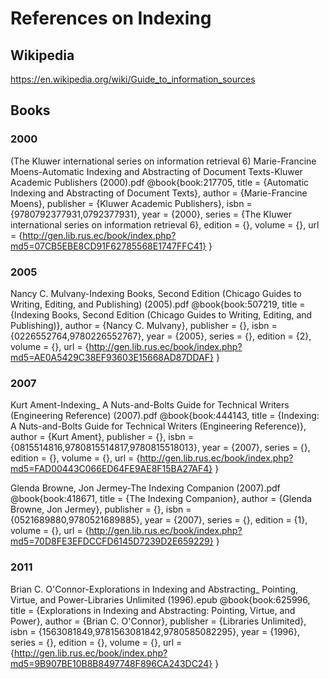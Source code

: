 # References on Indexing

## Wikipedia

https://en.wikipedia.org/wiki/Guide_to_information_sources

## Books

### 2000
(The Kluwer international series on information retrieval 6) Marie-Francine Moens-Automatic Indexing and Abstracting of Document Texts-Kluwer Academic Publishers (2000).pdf
@book{book:217705,
   title =     {Automatic Indexing and Abstracting of Document Texts},
   author =    {Marie-Francine Moens},
   publisher = {Kluwer Academic Publishers},
   isbn =      {9780792377931,0792377931},
   year =      {2000},
   series =    {The Kluwer international series on information retrieval 6},
   edition =   {},
   volume =    {},
   url =       {http://gen.lib.rus.ec/book/index.php?md5=07CB5EBE8CD91F62785568E1747FFC41}
}

### 2005
Nancy C. Mulvany-Indexing Books, Second Edition (Chicago Guides to Writing, Editing, and Publishing) (2005).pdf
@book{book:507219,
   title =     {Indexing Books, Second Edition (Chicago Guides to Writing, Editing, and Publishing)},
   author =    {Nancy C. Mulvany},
   publisher = {},
   isbn =      {0226552764,9780226552767},
   year =      {2005},
   series =    {},
   edition =   {2},
   volume =    {},
   url =       {http://gen.lib.rus.ec/book/index.php?md5=AE0A5429C38EF93603E15668AD87DDAF}
}

### 2007
Kurt Ament-Indexing_ A Nuts-and-Bolts Guide for Technical Writers (Engineering Reference) (2007).pdf
@book{book:444143,
   title =     {Indexing: A Nuts-and-Bolts Guide for Technical Writers (Engineering Reference)},
   author =    {Kurt Ament},
   publisher = {},
   isbn =      {0815514816,9780815514817,9780815518013},
   year =      {2007},
   series =    {},
   edition =   {},
   volume =    {},
   url =       {http://gen.lib.rus.ec/book/index.php?md5=FAD00443C066ED64FE9AE8F15BA27AF4}
}

Glenda Browne, Jon Jermey-The Indexing Companion (2007).pdf
@book{book:418671,
   title =     {The Indexing Companion},
   author =    {Glenda Browne, Jon Jermey},
   publisher = {},
   isbn =      {0521689880,9780521689885},
   year =      {2007},
   series =    {},
   edition =   {1},
   volume =    {},
   url =       {http://gen.lib.rus.ec/book/index.php?md5=70D8FE3EFDCCFD6145D7239D2E659229}
}


### 2011
Brian C. O'Connor-Explorations in Indexing and Abstracting_ Pointing, Virtue, and Power-Libraries Unlimited (1996).epub
@book{book:625996,
   title =     {Explorations in Indexing and Abstracting: Pointing, Virtue, and Power},
   author =    {Brian C. O'Connor},
   publisher = {Libraries Unlimited},
   isbn =      {1563081849,9781563081842,9780585082295},
   year =      {1996},
   series =    {},
   edition =   {},
   volume =    {},
   url =       {http://gen.lib.rus.ec/book/index.php?md5=9B907BE10B8B8497748F896CA243DC24}
}


